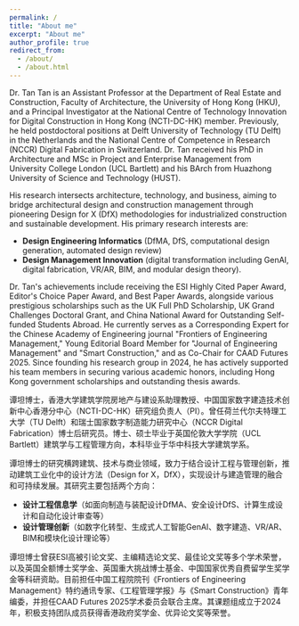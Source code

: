 ```yaml
---
permalink: /
title: "About me"
excerpt: "About me"
author_profile: true
redirect_from: 
  - /about/
  - /about.html
---
```

Dr. Tan Tan is an Assistant Professor at the Department of Real Estate and Construction, Faculty of Architecture, the University of Hong Kong (HKU), and a Principal Investigator at the National Centre of Technology Innovation for Digital Construction in Hong Kong (NCTI-DC-HK) member. Previously, he held postdoctoral positions at Delft University of Technology (TU Delft) in the Netherlands and the National Centre of Competence in Research (NCCR) Digital Fabrication in Switzerland. Dr. Tan received his PhD in Architecture and MSc in Project and Enterprise Management from University College London (UCL Bartlett) and his BArch from Huazhong University of Science and Technology (HUST).

His research intersects architecture, technology, and business, aiming to bridge architectural design and construction management through pioneering Design for X (DfX) methodologies for industrialized construction and sustainable development. His primary research interests are: 
* **Design Engineering Informatics** (DfMA, DfS, computational design generation, automated design review) 
* **Design Management Innovation** (digital transformation including GenAI, digital fabrication, VR/AR, BIM, and modular design theory).

Dr. Tan's achievements include receiving the ESI Highly Cited Paper Award, Editor's Choice Paper Award, and Best Paper Awards, alongside various prestigious scholarships such as the UK Full PhD Scholarship, UK Grand Challenges Doctoral Grant, and China National Award for Outstanding Self-funded Students Abroad. He currently serves as a Corresponding Expert for the Chinese Academy of Engineering journal "Frontiers of Engineering Management," Young Editorial Board Member for "Journal of Engineering Management" and "Smart Construction," and as Co-Chair for CAAD Futures 2025. Since founding his research group in 2024, he has actively supported his team members in securing various academic honors, including Hong Kong government scholarships and outstanding thesis awards.

谭坦博士，香港大学建筑学院房地产与建设系助理教授、中国国家数字建造技术创新中心香港分中心（NCTI-DC-HK）研究组负责人（PI）。曾任荷兰代尔夫特理工大学（TU Delft）和瑞士国家数字制造能力研究中心（NCCR Digital Fabrication）博士后研究员。博士、硕士毕业于英国伦敦大学学院（UCL Bartlett）建筑学与工程管理方向，本科毕业于华中科技大学建筑学系。

谭坦博士的研究横跨建筑、技术与商业领域，致力于结合设计工程与管理创新，推动建筑工业化中的设计方法（Design for X，DfX），实现设计与建造管理的融合和可持续发展。其研究主要包括两个方向：

* **设计工程信息学**（如面向制造与装配设计DfMA、安全设计DfS、计算生成设计和自动化设计审查等）
* **设计管理创新**（如数字化转型、生成式人工智能GenAI、数字建造、VR/AR、BIM和模块化设计理论等）

谭坦博士曾获ESI高被引论文奖、主编精选论文奖、最佳论文奖等多个学术荣誉，以及英国全额博士奖学金、英国重大挑战博士基金、中国国家优秀自费留学生奖学金等科研资助。目前担任中国工程院院刊《Frontiers of Engineering Management》特约通讯专家、《工程管理学报》与《Smart Construction》青年编委，并担任CAAD Futures 2025学术委员会联合主席。其课题组成立于2024年，积极支持团队成员获得香港政府奖学金、优异论文奖等荣誉。




<!---Activity and Service--->
<!---Experience--->
